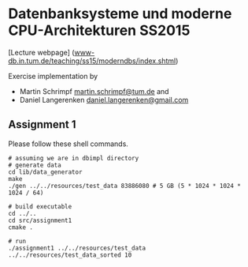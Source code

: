 # Datenbanksysteme und moderne CPU-Architekturen SS2015
[Lecture webpage] (www-db.in.tum.de/teaching/ss15/moderndbs/index.shtml)

Exercise implementation by 

* Martin Schrimpf <martin.schrimpf@tum.de> and 
* Daniel Langerenken <daniel.langerenken@gmail.com>


## Assignment 1
Please follow these shell commands.

    # assuming we are in dbimpl directory
    # generate data
    cd lib/data_generator
    make
    ./gen ../../resources/test_data 83886080 # 5 GB (5 * 1024 * 1024 * 1024 / 64)
    
    # build executable
    cd ../..
    cd src/assignment1
    cmake .
    
    # run
    ./assignment1 ../../resources/test_data ../../resources/test_data_sorted 10